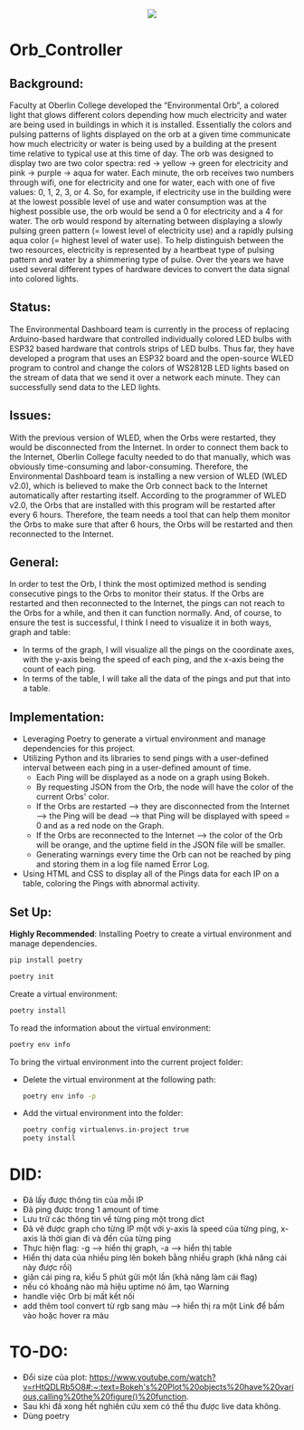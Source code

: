<p align="center">
  <img src="https://capsule-render.vercel.app/api?text=Orb%20Controller!🕹&animation=twinkling&type=waving&color=gradient&height=150"/>
</p>


# Orb_Controller
## Background:
Faculty at Oberlin College developed the “Environmental Orb”, a colored light that glows different colors depending how much electricity and water are being used in buildings in which it is installed.  Essentially the colors and pulsing patterns of lights displayed on the orb at a given time communicate how much electricity or water is being used by a building at the present time relative to typical use at this time of day. The orb was designed to display two are two color spectra:  red → yellow → green for electricity and pink → purple → aqua for water.  Each minute, the orb receives two numbers through wifi, one for electricity and one for water,  each with one of five values: 0, 1, 2, 3, or 4.   So, for example, if electricity use in the building were at the lowest possible level of use and water consumption was at the highest possible use, the orb would be send a 0 for electricity and a 4 for water.  The orb would respond by alternating between displaying a slowly pulsing green pattern (= lowest level of electricity use) and a rapidly pulsing aqua color (= highest level of water use).  To help distinguish between the two resources, electricity is represented by a heartbeat type of pulsing pattern and water by a shimmering type of pulse.  Over the years we have used several different types of hardware devices to convert the data signal into colored lights.  
## Status:
The Environmental Dashboard team is currently in the process of replacing Arduino-based hardware that controlled individually colored LED bulbs with ESP32 based hardware that controls strips of LED bulbs. Thus far, they have developed a program that uses an ESP32 board and the open-source WLED program to control and change the colors of WS2812B LED lights based on the stream of data that we send it over a network each minute. They can successfully send data to the LED lights. 
## Issues:
With the previous version of WLED, when the Orbs were restarted, they would be disconnected from the Internet. In order to connect them back to the Internet, Oberlin College faculty needed to do that manually, which was obviously time-consuming and labor-consuming. Therefore, the Environmental Dashboard team is installing a new version of WLED (WLED v2.0), which is believed to make the Orb connect back to the Internet automatically after restarting itself. 
According to the programmer of WLED v2.0, the Orbs that are installed with this program will be restarted after every 6 hours. Therefore, the team needs a tool that can help them monitor the Orbs to make sure that after 6 hours, the Orbs will be restarted and then reconnected to the Internet.
## General:
In order to test the Orb, I think the most optimized method is sending consecutive pings to the Orbs to monitor their status. If the Orbs are restarted and then reconnected to the Internet, the pings can not reach to the Orbs for a while, and then it can function normally.
And, of course, to ensure the test is successful, I think I need to visualize it in both ways, graph and table:
- In terms of the graph, I will visualize all the pings on the coordinate axes, with the y-axis being the speed of each ping, and the x-axis being the count of each ping.
- In terms of the table, I will take all the data of the pings and put that into a table.
## Implementation:
- Leveraging Poetry to generate a virtual environment and manage dependencies for this project.
- Utilizing Python and its libraries to send pings with a user-defined interval between each ping in a user-defined amount of time.
    - Each Ping will be displayed as a node on a graph using Bokeh.
    - By requesting JSON from the Orb, the node will have the color of the current Orbs' color.
    - If the Orbs are restarted --> they are disconnected from the Internet --> the Ping will be dead --> that Ping will be displayed with speed = 0 and as a red node on the Graph.
    - If the Orbs are reconnected to the Internet --> the color of the Orb will be orange, and the uptime field in the JSON file will be smaller.
    - Generating warnings every time the Orb can not be reached by ping and storing them in a log file named Error Log.
- Using HTML and CSS to display all of the Pings data for each IP on a table, coloring the Pings with abnormal activity.
## Set Up:
**Highly Recommended**: Installing Poetry to create a virtual environment and manage dependencies.
```bash
pip install poetry
```
```bash
poetry init
```
Create a virtual environment:
```bash
poetry install
```
To read the information about the virtual environment:
```bash
poetry env info
```
To bring the virtual environment into the current project folder:
- Delete the virtual environment at the following path:
  ```bash
  poetry env info -p
  ```
- Add the virtual environment into the folder:
  ```bash
  poetry config virtualenvs.in-project true
  poety install
  ```
# DID:
- Đã lấy được thông tin của mỗi IP
- Đã ping được trong 1 amount of time
- Lưu trữ các thông tin về từng ping một trong dict
- Đã vẽ được graph cho từng IP một với y-axis là speed của từng ping,
    x-axis là thời gian đi và đến của từng ping
- Thực hiện flag: -g --> hiển thị graph, -a --> hiển thị table
- Hiển thị data của nhiều ping lên bokeh bằng nhiều graph (khả năng cái này được rồi)
- giãn cái ping ra, kiểu 5 phút gửi một lần (khả năng làm cái flag)
- nếu có khoảng nào mà hiệu uptime nó âm, tạo Warning
- handle việc Orb bị mất kết nối
- add thêm tool convert từ rgb sang màu --> hiển thị ra một Link để bấm vào hoặc hover ra màu
# TO-DO:
- Đổi size của plot:
https://www.youtube.com/watch?v=rHtQDLRb5O8#:~:text=Bokeh's%20Plot%20objects%20have%20various,calling%20the%20figure()%20function.
- Sau khi đã xong hết nghiên cứu xem có thể thu được live data không.
- Dùng poetry
